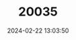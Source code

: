 ---
title: "20035"
category: "Scleropages leichardti"
draft: false
date: 2024-02-22 13:03:50
languages:
  English: ["Southern Saratoga"]
---
